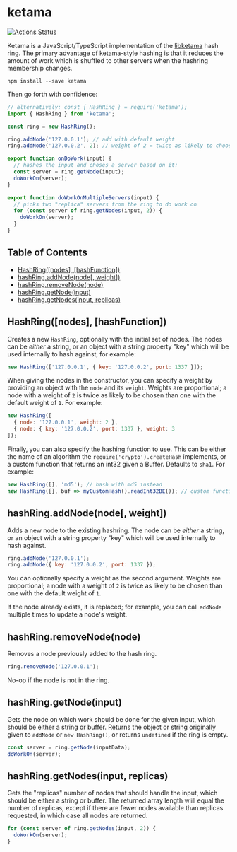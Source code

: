 # ketama

[![Actions Status](https://github.com/connor4312/ketama/workflows/Run%20Tests/badge.svg)](https://github.com/connor4312/ketama/actions)

Ketama is a JavaScript/TypeScript implementation of the [libketama](https://www.metabrew.com/article/libketama-consistent-hashing-algo-memcached-clients) hash ring. The primary advantage of ketama-style hashing is that it reduces the amount of work which is shuffled to other servers when the hashring membership changes.

    npm install --save ketama

Then go forth with confidence:

```js
// alternatively: const { HashRing } = require('ketama');
import { HashRing } from 'ketama';

const ring = new HashRing();

ring.addNode('127.0.0.1'); // add with default weight
ring.addNode('127.0.0.2', 2); // weight of 2 = twice as likely to choose this one

export function onDoWork(input) {
  // hashes the input and choses a server based on it:
  const server = ring.getNode(input);
  doWorkOn(server);
}

export function doWorkOnMultipleServers(input) {
  // picks two "replica" servers from the ring to do work on
  for (const server of ring.getNodes(input, 2)) {
    doWorkOn(server);
  }
}
```

## Table of Contents

- [HashRing(\[nodes\], \[hashFunction\])](#hashringnodes-hashfunction)
- [hashRing.addNode(node\[, weight\])](#hashringaddnodenode-weight)
- [hashRing.removeNode(node)](#hashringremovenodenode)
- [hashRing.getNode(input)](#hashringgetnodeinput)
- [hashRing.getNodes(input, replicas)](#hashringgetnodesinput-replicas)

## HashRing(\[nodes], \[hashFunction])

Creates a new `HashRing`, optionally with the initial set of nodes. The nodes can be _either_ a string, or an object with a string property "key" which will be used internally to hash against, for example:

```js
new HashRing(['127.0.0.1', { key: '127.0.0.2', port: 1337 }]);
```

When giving the nodes in the constructor, you can specify a weight by providing an object with the `node` and its `weight`. Weights are proportional; a node with a weight of `2` is twice as likely to be chosen than one with the default weight of `1`. For example:

```js
new HashRing([
  { node: '127.0.0.1', weight: 2 },
  { node: { key: '127.0.0.2', port: 1337 }, weight: 3
]);
```

Finally, you can also specify the hashing function to use. This can be either the name of an algorithm the `require('crypto').createHash` implements, or a custom function that returns an int32 given a Buffer. Defaults to `sha1`. For example:

```js
new HashRing([], 'md5'); // hash with md5 instead
new HashRing([], buf => myCustomHash().readInt32BE()); // custom function
```

## hashRing.addNode(node\[, weight])

Adds a new node to the existing hashring. The node can be _either_ a string, or an object with a string property "key" which will be used internally to hash against.

```js
ring.addNode('127.0.0.1');
ring.addNode({ key: '127.0.0.2', port: 1337 });
```

You can optionally specify a weight as the second argument. Weights are proportional; a node with a weight of `2` is twice as likely to be chosen than one with the default weight of `1`.

If the node already exists, it is replaced; for example, you can call `addNode` multiple times to update a node's weight.

## hashRing.removeNode(node)

Removes a node previously added to the hash ring.

```js
ring.removeNode('127.0.0.1');
```

No-op if the node is not in the ring.

## hashRing.getNode(input)

Gets the node on which work should be done for the given input, which should be either a string or buffer. Returns the object or string originally given to `addNode` or `new HashRing()`, or returns `undefined` if the ring is empty.

```js
const server = ring.getNode(inputData);
doWorkOn(server);
```

## hashRing.getNodes(input, replicas)

Gets the "replicas" number of nodes that should handle the input, which should be either a string or buffer. The returned array length wiill equal the number of replicas, except if there are fewer nodes available than replicas requested, in which case all nodes are returned.

```js
for (const server of ring.getNodes(input, 2)) {
  doWorkOn(server);
}
```

